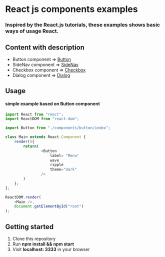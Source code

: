 # **React js** components examples  

### Inspired by the React.js tutorials, these examples shows basic ways of usage React.
## Content with description
*  Button component   => [Button](https://github.com/IvanGusak/Project/tree/master/components/button)
*  SideNav component => [SideNav](https://github.com/IvanGusak/Project/tree/master/components/sideNav)
*  Checkbox component => [Checkbox](https://github.com/IvanGusak/Project/tree/master/components/checkbox)
*  Dialog component => [Dialog](https://github.com/IvanGusak/Project/tree/master/components/dialog)
## Usage
  #### simple example based on Button component 
```javascript
import React from "react";
import ReactDOM from "react-dom";

import Button from "./components/button/index";

class Main extends React.Component {
    render(){
        return(
                <Button 
                    label= "Menu"
                    wave
                    ripple 
                    theme="dark"   
                /> 
        )        
    };
};

ReactDOM.render(
    <Main />,
    document.getElementById("root")
);

```


## Getting started
1. Clone this repository
2. Run **npm install && npm start** 
3.  Visit **localhost: 3333** in your browser
